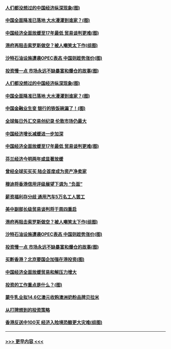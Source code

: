 #### [人们都没想过的中国经济纵深现象(图)](../pages/p5/907684.md?t=09180244) 
#### [中国全面降准已落地 大水漫灌到谁家？(图)](../pages/p5/907688.md?t=09180244) 
#### [中国经济全面放缓至17年最低 贸易谈判更难(图)](../pages/p5/907648.md?t=09180244) 
#### [港府再阻击索罗斯做空？被人嘲笑太下作(组图)](../pages/p5/907637.md?t=09180244) 
#### [沙特石油设施遭袭OPEC表态 中国则趁势涨价(图)](../pages/p5/907570.md?t=09180244) 
#### [投资慢一点 市场永远不缺暴富和爆仓的故事(图)](../pages/p5/907564.md?t=09180244) 
#### [人们都没想过的中国经济纵深现象(图)](../pages/p5/907684.md?t=09180244) 
#### [中国全面降准已落地 大水漫灌到谁家？(图)](../pages/p5/907688.md?t=09180244) 
#### [中国金融业生变 银行的铁饭碗漏了！(图)](../pages/p5/907683.md?t=09180244) 
#### [全球每日外汇交易创纪录 伦敦市场仍最大](../pages/p5/907685.md?t=09180244) 
#### [中国经济增长减缓进一步加深](../pages/p5/907649.md?t=09180244) 
#### [中国经济全面放缓至17年最低 贸易谈判更难(图)](../pages/p5/907648.md?t=09180244) 
#### [芬兰经济今明两年或显著放缓](../pages/p5/907643.md?t=09180244) 
#### [曾经全球买买买 陆企首度成为资产净卖家](../pages/p5/907641.md?t=09180244) 
#### [穆迪将香港信用评级展望下调为 “负面”](../pages/p5/907640.md?t=09180244) 
#### [薪资福利存分歧 通用汽车5万名工人罢工](../pages/p5/907639.md?t=09180244) 
#### [美中副部长级贸易谈判将于周四重启](../pages/p5/907638.md?t=09180244) 
#### [港府再阻击索罗斯做空？被人嘲笑太下作(组图)](../pages/p5/907637.md?t=09180244) 
#### [沙特石油设施遭袭OPEC表态 中国则趁势涨价(图)](../pages/p5/907570.md?t=09180244) 
#### [投资慢一点 市场永远不缺暴富和爆仓的故事(图)](../pages/p5/907564.md?t=09180244) 
#### [买断香港？北京要国企加强在港投资(图)](../pages/p5/907582.md?t=09180244) 
#### [中国经济全面放缓贸易和解压力增大](../pages/p5/907579.md?t=09180244) 
#### [投资的工作重点是什么？(图)](../pages/p5/907561.md?t=09180244) 
#### [蒙牛乳业拟14.6亿澳元收购澳洲奶粉品牌贝拉米](../pages/p5/907571.md?t=09180244) 
#### [从打牌想到的投资策略](../pages/p5/907563.md?t=09180244) 
#### [香港反送中100天 经济入险境恐酿更大灾难(组图)](../pages/p5/907533.md?t=09180244) 

----
#### [ >>> 更早内容 <<< ](../indexes/p5-earlier.md)
